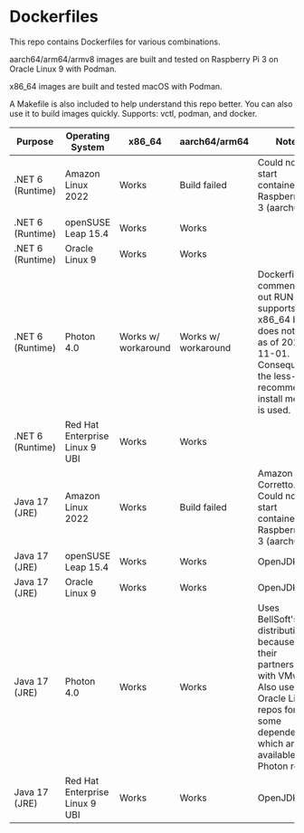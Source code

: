 # Dockerfiles

This repo contains Dockerfiles for various combinations.

aarch64/arm64/armv8 images are built and tested on Raspberry Pi 3 on Oracle
Linux 9 with Podman.

x86_64 images are built and tested macOS with Podman.

A Makefile is also included to help understand this repo better. You can also
use it to build images quickly. Supports: vctl, podman, and docker.

| Purpose            | Operating System                         | x86_64               | aarch64/arm64        | Notes      |
|--------------------|------------------------------------------|----------------------|----------------------|------------|
| .NET 6 (Runtime)   | Amazon Linux 2022                        | Works                | Build failed         | Could not start container on Raspberry Pi 3 (aarch64) |
| .NET 6 (Runtime)   | openSUSE Leap 15.4                       | Works                | Works                |  |
| .NET 6 (Runtime)   | Oracle Linux 9                           | Works                | Works                |  |
| .NET 6 (Runtime)   | Photon 4.0                               | Works w/ workaround  | Works w/ workaround  | Dockerfile has commented out RUN that supports x86_64 but does not work as of 2022-11-01. Consequently, the less-recommended install method is used. |
| .NET 6 (Runtime)   | Red Hat Enterprise Linux 9 UBI           | Works                | Works                |  |
| Java 17 (JRE)      | Amazon Linux 2022                        | Works                | Build failed         | Amazon Corretto. Could not start container on Raspberry Pi 3 (aarch64). |
| Java 17 (JRE)      | openSUSE Leap 15.4                       | Works                | Works                | OpenJDK |
| Java 17 (JRE)      | Oracle Linux 9                           | Works                | Works                | OpenJDK |
| Java 17 (JRE)      | Photon 4.0                               | Works                | Works                | Uses BellSoft's distribution because of their partnership with VMware. Also uses Oracle Linux 8 repos for some dependencies which are not available in Photon repos. |
| Java 17 (JRE)      | Red Hat Enterprise Linux 9 UBI           | Works                | Works                | OpenJDK |
